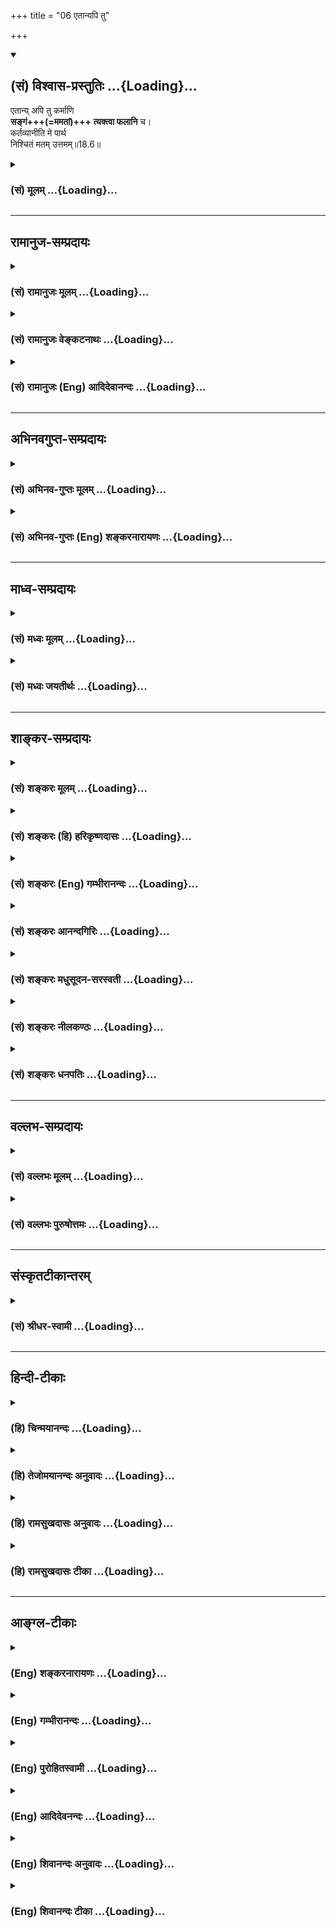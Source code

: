 +++
title = "06 एतान्यपि तु"

+++
<div class="js_include" newlevelforh1="2" title="(सं) विश्वास-प्रस्तुतिः" unfilled url="/mahAbhAratam/shlokashaH/06-bhIShma-parva/03-bhagavad-gItA-parva/saMskRtam/vishvAsa-prastutiH/18_moxa-saMnyAsa-yogaH/06_etAnyapi_tu.md">
<details open><summary><h2>(सं) विश्वास-प्रस्तुतिः ...{Loading}...</h2></summary>

एतान्य् अपि तु कर्माणि  
**सङ्गं+++(=ममतां)+++ त्यक्त्वा फलानि** च।  
कर्तव्यानीति मे पार्थ  
निश्चितं मतम् उत्तमम्॥18.6॥
</details>
</div>
<div class="js_include collapsed" newlevelforh1="3" title="(सं) मूलम्" unfilled url="/mahAbhAratam/shlokashaH/06-bhIShma-parva/03-bhagavad-gItA-parva/saMskRtam/mUlam/18_moxa-saMnyAsa-yogaH/06_etAnyapi_tu.md">
<details><summary><h3>(सं) मूलम् ...{Loading}...</h3></summary>

एतान्यपि तु कर्माणि सङ्गं त्यक्त्वा फलानि च।  
कर्तव्यानीति मे पार्थ निश्चितं मतमुत्तमम्।।18.6।।
</details>
</div>


_________________
## रामानुज-सम्प्रदायः
<div class="js_include collapsed" newlevelforh1="3" title="(सं) रामानुजः मूलम्" unfilled url="/mahAbhAratam/shlokashaH/06-bhIShma-parva/03-bhagavad-gItA-parva/saMskRtam/rAmAnujaH/mUlam/18_moxa-saMnyAsa-yogaH/06_etAnyapi_tu.md">
<details><summary><h3>(सं) रामानुजः मूलम् ...{Loading}...</h3></summary>

।।18.6।। यस्मात् मनीषिणां यज्ञदानतपःप्रभृतीनि पावनानि; तस्माद् उपासनवद्
**एतानि अपि** यज्ञादीनि **कर्माणि** मदाराधनरूपाणि **सङ्गं** कर्मणि ममतां
**फलानि च त्यक्त्वा** अहरह आप्रयाणाद् उपासननिर्वृत्तये मुमुक्षुणा
**कर्तव्यानि इति** मम **निश्चितम् उत्तमं मतम्।**

</details>
</div>
<div class="js_include collapsed" newlevelforh1="3" title="(सं) रामानुजः वेङ्कटनाथः" unfilled url="/mahAbhAratam/shlokashaH/06-bhIShma-parva/03-bhagavad-gItA-parva/saMskRtam/rAmAnujaH/venkaTanAthaH/18_moxa-saMnyAsa-yogaH/06_etAnyapi_tu.md">
<details><summary><h3>(सं) रामानुजः वेङ्कटनाथः ...{Loading}...</h3></summary>

  
  
।।18.6।। एवं पावनत्वोक्त्यात्याज्यं दोषवत् \[18।3\] इति पक्षः
प्रतिक्षिप्तः। निश्चयं श्रृणु \[18।4\] इत्यादिनोक्त एवार्थःएतान्यपि इति
श्लोकेन निर्दोषत्वाध्यवसायार्थं निगमनात्मना दृढीक्रियत इत्यपुनरुक्तिः।
हेतुसाध्यभावेन पूर्वोत्तरग्रन्थौ सङ्गमयतियस्मादिति।
मनीषिशब्दसूचितोपासनसमानयोगक्षेमताद्योतनाय अपिशब्द इत्याह --
उपासनवदेतान्यपीति। परमात्मप्रीतिद्वारा कर्मणां
पावनत्वादिसिद्ध्यर्थमाहमदाराधनरूपाणीति। सङ्गशब्दस्य फलत्यागोक्त्या
पुनरुक्तिं परिहरतिकर्मणि ममतामिति। निश्चितमिति -- नात्र पुनस्त्वया
संशयितव्यमिति भावः। उत्तममिति -- असर्वज्ञानामन्येषामेतद्विरुद्धं
स्वरूपत्यागादिमतं सर्वमधमत्वादनादरणीयमिति भावः।  
  

</details>
</div>
<div class="js_include collapsed" newlevelforh1="3" title="(सं) रामानुजः (Eng) आदिदेवानन्दः" unfilled url="/mahAbhAratam/shlokashaH/06-bhIShma-parva/03-bhagavad-gItA-parva/saMskRtam/rAmAnujaH/english/AdidevAnandaH/18_moxa-saMnyAsa-yogaH/06_etAnyapi_tu.md">
<details><summary><h3>(सं) रामानुजः (Eng) आदिदेवानन्दः ...{Loading}...</h3></summary>

18.6 Since sacrifices, gifts, austerities etc., are the means for the
purification of the wise, therefore, it is My decided and final view
that they should be performed as a part of my worship until one's death,
renouncing attachment, viz., possessiveness towards actions and their
fruits.

</details>
</div>


_________________
## अभिनवगुप्त-सम्प्रदायः
<div class="js_include collapsed" newlevelforh1="3" title="(सं) अभिनव-गुप्तः मूलम्" unfilled url="/mahAbhAratam/shlokashaH/06-bhIShma-parva/03-bhagavad-gItA-parva/saMskRtam/abhinava-guptaH/mUlam/18_moxa-saMnyAsa-yogaH/06_etAnyapi_tu.md">
<details><summary><h3>(सं) अभिनव-गुप्तः मूलम् ...{Loading}...</h3></summary>

।।18.4 -- 18.11।। तदत्रैव विशेषनिर्णयाय मतान्युपन्यस्यति -- त्याज्यमिति।
दोषवत् हिंसादिमत्त्वात् +++(S हिंसादित्त्वात ;N हिंसादिसत्त्वात् )+++
पापयुक्तम्। तत् कर्म,+++(S;;N substitutes फलं for कर्म )+++ त्याज्यम्; न
सर्वं शुभफलम् इति केचित् त्यागे विशेषं मन्यन्ते साङ्ख्यगृह्या इव। अन्ये
तु मीमांसककञ्चुकानुप्रविष्टाः +++(K मीमांसाकंचुक -- )+++ -- क्रत्वर्थोऽहि
शास्त्रादवगम्यते +++(S. IV; i; 2 )+++ इति। तथातस्माद्या वैदिकी हिंसा -- +++(SV.
I; i; 2; verse 23 )+++इत्यादिनयेन इतिकर्तव्यतांशभागिनी हिंसा +++(S;;N omit
हिंसा )+++ हिंसैव न भवति। न हिंस्यात् इति सामान्यशास्त्रस्य तत्र बाधनात्
श्येनाद्येव तु ( श्येन द्येव न तु ) हिंसा। फलांशे भावनायाश्च
प्रत्ययोऽनुविधायकः +++(SV; I; i; 2; verse 222 )+++ इति। अ \[ तोऽ \] न्यान्
हिंसादियोगिनोऽपि न त्यजेत्। शास्त्रैकशरणकार्याकार्यविभागाः पण्डिता इति
मन्यन्ते।।3।। निश्चयमित्यादि अभिधीयते इत्यन्तम्। तत्र त्वयं निश्चयः --
प्राग्लक्षितगुणस्वरूपवैचित्र्यात् त्यागस्यैव सत्त्वरजस्तमोमय्या
चित्तवृत्त्या क्रियमाणस्य तद्विशिष्टस्वभावावभासित \[ त्वात् \]
वस्तुस्थित्या त्यागो नाम परब्रह्मविदां +++(; N परमब्रह्म -- )+++
सिद्ध्यसिद्ध्यादिषु समतया रागद्वेषपरिहारेण फलप्रेप्साविरहेण (
फलप्रेक्षा) कर्मणां निर्वर्त्तनम्। अत एव आह -- राजसं तामसं च त्यागं
कृत्वा न कश्चित् ( न किंचित् ) \[ त्याग \] फलसंबन्धः; इति। सात्त्विकस्य
तु त्यागात् ( त्यागस्य )। शास्त्रार्थपालनात्मकं फलम्।
त्यक्तगुणग्रामग्रहस्य पुनर्मुनेः सत्यतः त्यागवाचो युक्तिरुपपत्तिमती।

</details>
</div>
<div class="js_include collapsed" newlevelforh1="3" title="(सं) अभिनव-गुप्तः (Eng) शङ्करनारायणः" unfilled url="/mahAbhAratam/shlokashaH/06-bhIShma-parva/03-bhagavad-gItA-parva/saMskRtam/abhinava-guptaH/english/shankaranArAyaNaH/18_moxa-saMnyAsa-yogaH/06_etAnyapi_tu.md">
<details><summary><h3>(सं) अभिनव-गुप्तः (Eng) शङ्करनारायणः ...{Loading}...</h3></summary>

18.6 See Comment under 18.11

</details>
</div>


_________________
## माध्व-सम्प्रदायः
<div class="js_include collapsed" newlevelforh1="3" title="(सं) मध्वः मूलम्" unfilled url="/mahAbhAratam/shlokashaH/06-bhIShma-parva/03-bhagavad-gItA-parva/saMskRtam/madhvaH/mUlam/18_moxa-saMnyAsa-yogaH/06_etAnyapi_tu.md">
<details><summary><h3>(सं) मध्वः मूलम् ...{Loading}...</h3></summary>

।।18.6।। Sri Madhvacharya did not comment on this sloka.,

</details>
</div>
<div class="js_include collapsed" newlevelforh1="3" title="(सं) मध्वः जयतीर्थः" unfilled url="/mahAbhAratam/shlokashaH/06-bhIShma-parva/03-bhagavad-gItA-parva/saMskRtam/madhvaH/jayatIrthaH/18_moxa-saMnyAsa-yogaH/06_etAnyapi_tu.md">
<details><summary><h3>(सं) मध्वः जयतीर्थः ...{Loading}...</h3></summary>

।।18.6।। Sri Jayatirtha did not comment on this sloka.  
  

</details>
</div>


_________________
## शाङ्कर-सम्प्रदायः
<div class="js_include collapsed" newlevelforh1="3" title="(सं) शङ्करः मूलम्" unfilled url="/mahAbhAratam/shlokashaH/06-bhIShma-parva/03-bhagavad-gItA-parva/saMskRtam/shankaraH/mUlam/18_moxa-saMnyAsa-yogaH/06_etAnyapi_tu.md">
<details><summary><h3>(सं) शङ्करः मूलम् ...{Loading}...</h3></summary>

।।18.6।। --,**एतान्यपि तु कर्माणि** यज्ञदानतपांसि पावनानि उक्तानि सङ्गम्
आसक्तिं तेषु **त्यक्त्वा फलानि च** तेषां परित्यज्य **कर्तव्यानि**
**इति** अनुष्ठेयानि इति **मे** मम **निश्चितं मतम् उत्तमम्**।।  
  
निश्चयं शृणु मे तत्र (गीता 18।4) इति प्रतिज्ञाय; पावनत्वं च हेतुम्
उक्त्वा; एतान्यपि कर्माणि कर्तव्यानि इत्येतत् निश्चितं मतमुत्तमम् इति
प्रतिज्ञातार्थोपसंहार एव; न अपूर्वार्थं वचनम्; एतान्यपि इति
प्रकृतसंनिकृष्टार्थत्वोपपत्तेः। सासङ्गस्य फलार्थिनः बन्धहेतवः एतान्यपि
कर्माणि मुमुक्षोः कर्तव्यानि इति अपिशब्दस्य अर्थः। न तु अन्यानि कर्माणि
अपेक्ष्य एतान्यपि इति उच्यते।।  
  
अन्ये तु वर्णयन्ति -- नित्यानां कर्मणां फलाभावात् सङ्गं त्यक्त्वा फलानि
च इति न उपपद्यते। अतः एतान्यपि इति यानि काम्यानि कर्माणि नित्येभ्यः
अन्यानि; एतानि अपि कर्तव्यानि; किमुत यज्ञदानतपांसि नित्यानि इति। तत्
असत्; नित्यानामपि कर्मणाम् इह फलवत्त्वस्य उपपादितत्वात् यज्ञो दानं
तपश्चैव पावनानि (गीता 18।5) इत्यादिना वचनेन। नित्यान्यपि कर्माणि
बन्धहेतुत्वाशङ्कया जिहासोः मुमुक्षोः कुतः काम्येषु प्रसङ्गः दूरेण ह्यवरं
कर्म (गीता 2।49) इति च निन्दितत्वात्; यज्ञार्थात् कर्मणोऽन्यत्र (गीता
3।9) इति च काम्यकर्मणां बन्धहेतुत्वस्य निश्चितत्वात्; त्रैगुण्यविषया
वेदाः (गीता 2।45) त्रैविद्या मां सोमपाः (गीता 9।19) क्षीणे पुण्ये
मर्त्यलोकं विशन्ति (गीता 9।21) इति च; दूरव्यवहितत्वाच्च; न काम्येषु
एतान्यपि इति व्यपदेशः।। तस्मात् अज्ञस्य अधिकृतस्य मुमुक्षोः --,

</details>
</div>
<div class="js_include collapsed" newlevelforh1="3" title="(सं) शङ्करः (हि) हरिकृष्णदासः" unfilled url="/mahAbhAratam/shlokashaH/06-bhIShma-parva/03-bhagavad-gItA-parva/saMskRtam/shankaraH/hindI/harikRShNadAsaH/18_moxa-saMnyAsa-yogaH/06_etAnyapi_tu.md">
<details><summary><h3>(सं) शङ्करः (हि) हरिकृष्णदासः ...{Loading}...</h3></summary>

।।18.6।। जो पवित्र करनेवाले बतलाये गये हैं; ऐसे ये यज्ञ; दान और तपरूप
कर्म भी तद्विषयक आसक्ति और फलका त्याग करके ही किये जाने चाहिये; अर्थात्
आसक्ति और फलके त्यागपूर्वक ही इनका अनुष्ठान करना उचित है। यह मेरा निश्चय
किया हुआ उत्तम मत है। इस विषयमें मेरा निश्चय सुन इस प्रकार प्रतिज्ञा
करके और ( उनकी कर्तव्यतामें ) पावनत्वरूप हेतु बतलाकर जो ऐसा कहना है कि;
ये कर्म किये जाने चाहिये यह मेरा निश्चित उत्तम मत है यह प्रतिज्ञा किये
हुए विषयका उपसंहार ही है; किसी अपूर्व विषयका वर्णन नहीं है क्योंकि एतानि
शब्दका आशय प्रकरणमें अत्यन्त निकटवर्ती विषयको ही लक्ष्य कराना होता है।
आसक्तियुक्त और फलेच्छुक मनुष्योंके लिये यद्यपि ये ( यज्ञ; दान और तपरूप )
कर्म बन्धनके कारण हैं; तो भी मुमुक्षुको ( फलआसक्तिसे रहित होकर ) करने
चाहिये; यही अपि शब्दका अभिप्राय है। यहाँ,( यज्ञ; दान और तपसे अतिरिक्त )
अन्य ( काम्य ) कर्मोंको लक्ष्य करके एतानि के साथ अपि शब्दका,प्रयोग नहीं
है। कुछ अन्य टीकाकार कहते हैं कि नित्यकर्मोंके फलका अभाव होनेके कारण
उनको फल और आसक्ति छोड़कर कर्तव्य बतलाना नहीं बन सकता; ( अतः ) एतान्यपि
इस पदका अभिप्राय यह है कि जो नित्यकर्मोंसे अतिरिक्त काम्य कर्म है वे भी
करने चाहिये; फिर यज्ञ; दान और तपरूप नित्यकर्मोंके विषयमें तो कहना ही
क्या है। यह अर्थ ( करना ) ठीक नहीं क्योंकि यज्ञो दानं तपश्चैव पावनानि
इत्यादि वचनोंसे नित्यकर्मोंका भी फल होता है यह सिद्ध किया गया है।
नित्यकर्मोंको भी बन्धनकारक होनेकी आशङ्कासे छोड़नेकी इच्छा रखनेवाले
मुमुक्षुकी प्रवृत्ति काम्यकर्मोंमें कैसे हो सकती है इसके सिवा सकाम कर्म
अत्यन्त निकृष्ट हैं इस कथनमें काम्यकर्मोंकी निन्दा की जानेके कारण
और,यथार्थ कर्मके अतिरिक्त अन्य कर्म बन्धन कारक हैं इस कथनसे काम्यकर्म
बन्धनकारक माने जानेके कारण; एवं वेद त्रिगुणात्मक (संसार) को विषय
करनेवाले हैं तीनों वेदोंको जाननेवाले सोमरस पीनेवाले पुण्य क्षीण होनेपर
मृत्युलोकमें आ जाते हैं ऐसा कहा जानेके कारण और साथ ही काम्यकर्मोंका विषय
बहुत दूर व्यवधानयुक्त होनेके कारण भी ( यह सिद्ध होता है कि ) एतान्यपि यह
कथन काम्यकर्मोंके विषयमें नहीं है।

</details>
</div>
<div class="js_include collapsed" newlevelforh1="3" title="(सं) शङ्करः (Eng) गम्भीरानन्दः" unfilled url="/mahAbhAratam/shlokashaH/06-bhIShma-parva/03-bhagavad-gItA-parva/saMskRtam/shankaraH/english/gambhIrAnandaH/18_moxa-saMnyAsa-yogaH/06_etAnyapi_tu.md">
<details><summary><h3>(सं) शङ्करः (Eng) गम्भीरानन्दः ...{Loading}...</h3></summary>

18.6 Tu, but; api, even; etani, these; karmani, actions, viz sacrifice,
charity and austerity, which have been spoken of as purifiers;
kartavyani, have to be undertaken; tyaktva, by renouncing; sangam,
attachment to them; and by giving up (hankering for) their phalani,
results. Iti, this; is me, My; niscitam, firm; and uttamam, best; matam,
conculsion. Having promised, 'hear from Me the firm conclusion regarding
that (tyaga)' (4) and also adduced the reason that they are purifiers,
the utterance, 'Even these actions have to be performed. This is the
firm and best conclusion', is only by way of concluding the promised
subject-matter; this sentence does not introduce a fresh topic. For it
stands to reason that the phrase 'even these' refers to some immediate
topic under discussion. The implication of the word api (even) is: 'Even
these acts, which are causes of bondage to one who has attachment and
who hankers after their results, have to be undertaken by a seeker of
Liberation.' But the phrase 'even these' is not used in relation to
other acts. Others explain (thus): Since the nityakarmas have no
results, therefore (in their case) it is illogical to say, 'by giving up
attachment and (hankering for their) results'. The meaning of the phrase
etani api (even these) is that, 'even these rites and duties, which are
undertaken for desired results and are different from the nityakarmas,
have to be undertaken. What to speak of the nityakarmas like sacrifice,
charity and austerity!' (Reply:) This is wrong since it has been
established by the text, 'sacrifice, charity and austerity are verily
the purifiers,' that even the nityakarmas have results. For a seeker of
Liberation who wants to give up even the nityakarmas from fear of their
being causes of bondage, how can there be any association with actions
done for desired results; Moreover, the phrase etani api cannot apply to
actions done for desired results (kamyakarmas), since they have been
denigrated in, '৷৷.indeed, actions is ite inferior' (2.49), and in,
'৷৷.by actions other than that action meant for God' (3.9), and since,
on the strength of the texts \[Which support the two earlier
arguments.\], 'the Vedas have the three alities as their object' (2.45),
'Those who are versed in the Vedas, who are drinkers of Soma,৷৷.(pray
for the heavenly goal by worshipping) Me' (9.20), and 'they enter into
the human world on the exhaustion of their merit' (9.21), it has been
definitely stated that actions done for desired results are causes of
bondage; and also because they are far removed from the context.

</details>
</div>
<div class="js_include collapsed" newlevelforh1="3" title="(सं) शङ्करः आनन्दगिरिः" unfilled url="/mahAbhAratam/shlokashaH/06-bhIShma-parva/03-bhagavad-gItA-parva/saMskRtam/shankaraH/AnandagiriH/18_moxa-saMnyAsa-yogaH/06_etAnyapi_tu.md">
<details><summary><h3>(सं) शङ्करः आनन्दगिरिः ...{Loading}...</h3></summary>

।।18.6।। प्रतिज्ञातमर्थमुपसंहरति -- **एतान्यपीति।** उपसंहारश्लोकाक्षराणि
व्याकरोति -- **एतानीत्यादिना।** अक्षरार्थमुक्त्वा तात्पर्यार्थमाह --
**निश्चयमिति।** प्रकृतार्थोपसंहारे गमकमाह -- **एतान्यपीति।** अपिशब्दस्य
विवक्षितमर्थं दर्शयति -- **सासङ्गस्येति।** व्यावर्त्यं कीर्तयति --
**नत्विति।** एतान्यपीत्यादिवाक्यं न नित्यकर्मविषयमिति मतमुपन्यस्यति --
**अन्य इति।** न चेदिदं नित्यकर्मविषयं किंविषयं तर्हीत्याशङ्क्य
वाक्यमवतार्य व्याकरोति -- **एतानीत्यादिना।** नित्यानामफलत्वमुपेत्य
यच्चोद्यं तदयुक्तमिति दूषयति -- **तदसदिति।** यत्तु काम्यान्यपि
कर्तव्यानीति तन्निरस्यति -- **नित्यान्यपीति।** किञ्च काम्यानां भगवता
निन्दितत्वान्न तेषु मुमुक्षोरनुष्ठानमित्याह -- **दूरेणेति।** किञ्च
मुमुक्षोरपेक्षितमोक्षापेक्षया विरुद्धफलत्वात्काम्यकर्मणां न तेषु
तस्यानुष्ठानमित्याह -- **यज्ञार्थादिति।** काम्यानां बन्धहेतुत्वं
निश्चितमित्यत्रैव पूर्वोत्तरवाक्यानुकूल्यं दर्शयति -- **त्रैगुण्येति।**
किञ्च पूर्वश्लोके यज्ञादिनित्यकर्मणां प्रकृतत्वादेतच्छब्देन
संनिहितवाचिना परामर्शात्काम्यकर्मणां चकाम्यानां कर्मणाम् इति व्यवहितानां
संनिहितपरामर्शकैतच्छब्दाविषयत्वान्न काम्यकर्माण्येतान्यपीति
व्यपदेशमर्हतीत्याह -- **दूरेति।**

</details>
</div>
<div class="js_include collapsed" newlevelforh1="3" title="(सं) शङ्करः मधुसूदन-सरस्वती" unfilled url="/mahAbhAratam/shlokashaH/06-bhIShma-parva/03-bhagavad-gItA-parva/saMskRtam/shankaraH/madhusUdana-sarasvatI/18_moxa-saMnyAsa-yogaH/06_etAnyapi_tu.md">
<details><summary><h3>(सं) शङ्करः मधुसूदन-सरस्वती ...{Loading}...</h3></summary>

।।18.6।। यदि यज्ञदानतपसामन्तःकरणशोधने सामर्थ्यमस्ति तर्हि फलाभिसन्धिना
कृतान्यपि तानि तच्छोधकानि भवष्यन्ति कृतं फलाभिसन्धित्यागेनेत्यत आह --
एतान्यपीति। तुशब्दः शङ्कानिराकरणार्थः। यद्यपि काम्यान्यपि शुद्धिमादधति
धर्मस्वाभाव्यात्तथापि सा तत्फलभोगोपयोगिन्येव न ज्ञानोपयोगिनी। तदुक्तं
वार्तिककृद्भिःकाम्येऽपि शुद्धिरस्त्येव भोगसिद्ध्यर्थमेव सा।
विड्वराहादिदेहेन न ह्यैन्द्रं भुज्यते फलं इति। ज्ञानोपयोगिनीं तु
शुद्धिमादधति यानि यानि यज्ञादीनि कर्माणि एतानि फलाभिसन्धिपूर्वकत्वेन
बन्धनहेतुभूतान्यपि मुमुक्षुभिः सङ्गमहमेवं करोमीति कर्तृत्वाभिनिवेशं
फलानि चाभिसन्धीयमानानि त्यक्त्वाऽन्तःकरणशुद्धये कर्तव्यानीति मे मम
निश्चितम्। अतएव हे पार्थ; कर्माधिकृतैः कर्माणि त्याज्यानि न त्याज्यानि
वेति द्वयोर्मतयोर्न त्याज्यानीति मम निश्चितं मतमुत्तमं श्रेष्ठम्।
यदुक्तं निश्चयं शृणु मे तत्रेति सोऽयं निश्चय
उपसंहृतःभगवत्पूज्यपादानामभिप्रायोऽयमीरितः। अनिष्णाततया भाष्ये दुरापो
मन्दबुद्धिभिः।

</details>
</div>
<div class="js_include collapsed" newlevelforh1="3" title="(सं) शङ्करः नीलकण्ठः" unfilled url="/mahAbhAratam/shlokashaH/06-bhIShma-parva/03-bhagavad-gItA-parva/saMskRtam/shankaraH/nIlakaNThaH/18_moxa-saMnyAsa-yogaH/06_etAnyapi_tu.md">
<details><summary><h3>(सं) शङ्करः नीलकण्ठः ...{Loading}...</h3></summary>

।।18.6।। एवमत्यागपक्षमुक्त्वा औत्सुक्यात्प्रथमं स्वाभिमतं
त्यागात्यागसमुच्चयपक्षं दर्शयति -- **एतानीति।** तुशब्दः
पूर्वोपन्यस्तात्पक्षाद्वैलक्षण्यं दर्शयति। अपिशब्द एवशब्दार्थः। एतान्येव
कर्माणि यज्ञदानतपांसि संङ्गं त्यक्त्वा अहमेतेषां कर्ता मयावश्यमेतानि
कर्तव्यानीत्यभिमानं वयोवर्णाद्यध्यासनिमित्तं त्यक्त्वा एतैः कृतैरहं
स्वर्गं वा चित्तशुद्धिं वा ज्ञानं वा प्राप्स्यामीति फलानि च त्यक्त्वा;
चकारादेषामकरणे मम प्रत्यवायो भविष्यतीत्येतमप्यभिसन्धिं त्यक्त्वा
ब्रह्मनिष्ठेनेवासङ्गस्वभावेन पुरुषेण कर्तव्यानीति एवं प्रकारं मे मम मतम्
उत्तमं पूर्वमताच्छ्रेष्ठम्। तत्र हि कर्तृत्वाभिमानरूपेण सङ्गेन
प्रत्यवायोत्पादभयाच्च कर्मानुष्ठानं विहितम्। अत्र तु
तदभावादसङ्गत्वाद्यंशेन कर्मणां त्यागः स्वरूपेणात्याग इति भेदः।

</details>
</div>
<div class="js_include collapsed" newlevelforh1="3" title="(सं) शङ्करः धनपतिः" unfilled url="/mahAbhAratam/shlokashaH/06-bhIShma-parva/03-bhagavad-gItA-parva/saMskRtam/shankaraH/dhanapatiH/18_moxa-saMnyAsa-yogaH/06_etAnyapi_tu.md">
<details><summary><h3>(सं) शङ्करः धनपतिः ...{Loading}...</h3></summary>

।।18.6।। प्रतिज्ञातमर्थपसंहरति। एतानि यज्ञदानतपांसि ससङ्गस्य फलार्थिनो
बन्धहेतवोऽपि कर्माणि मुमुक्षुभिः सङ्गं कर्तृत्वाभिनिवेशं फलानि च
त्यक्त्वा परित्यज्य चित्तशुद्ध्यर्थ कर्तव्यानीत्येतन्निश्चितं मम
परमेश्वरस्य वासुदेवस्य मतम्। यतो ममेदं निश्चितमत उत्तमं सर्वोत्कृष्टम्।
उत्तमत्वान्मम निश्चितमितिव वा। त्वया तु मत्संबन्धिना मदीयं निश्चितं
मतमेवोपादेयमिति सूचनाय संबोधनं पार्थेति। यत्तु अपिशब्द एवशब्दार्थ इति
भाष्यविरुद्धं अन्ये वर्णयन्ति तन्नादर्तव्यम्। सति संभवे
स्वार्थत्यागस्यान्याय्यत्वात्।

</details>
</div>


_________________
## वल्लभ-सम्प्रदायः
<div class="js_include collapsed" newlevelforh1="3" title="(सं) वल्लभः मूलम्" unfilled url="/mahAbhAratam/shlokashaH/06-bhIShma-parva/03-bhagavad-gItA-parva/saMskRtam/vallabhaH/mUlam/18_moxa-saMnyAsa-yogaH/06_etAnyapi_tu.md">
<details><summary><h3>(सं) वल्लभः मूलम् ...{Loading}...</h3></summary>

।।18.6।। एवं ब्रह्मवादिनां कर्तव्यत्वे प्राप्तेऽपि तु परन्तु सङ्गं
स्वकर्तृत्वाभिनिवेशं गुणमयरोचनार्थानि फलानि चोक्तविधया त्यक्त्वा
कर्तव्यानीति विचक्षणाभिमतं निश्चितं मे मतम्। उत्तमं
चैतत्सर्वमतेष्वित्याह उत्तममिति।  
  

</details>
</div>
<div class="js_include collapsed" newlevelforh1="3" title="(सं) वल्लभः पुरुषोत्तमः" unfilled url="/mahAbhAratam/shlokashaH/06-bhIShma-parva/03-bhagavad-gItA-parva/saMskRtam/vallabhaH/puruShottamaH/18_moxa-saMnyAsa-yogaH/06_etAnyapi_tu.md">
<details><summary><h3>(सं) वल्लभः पुरुषोत्तमः ...{Loading}...</h3></summary>

  
  
।।18.6।। यथा कृतानि पावनानि भवन्ति तथाऽऽह -- एतानीति। तु पुनः
पावनार्थकान्यपि एतानि यज्ञादीनि कर्माणि -- सङ्गं तदभिनिवेशं; च पुनः
फलानि स्वर्गसुखादीनि (त्यक्त्वा) मदाज्ञात्वेन कर्त्तव्यानि इति मे
निश्चितं पूर्वोक्तमतेषु उत्तमं मतम्।  
  

</details>
</div>


_________________
## संस्कृतटीकान्तरम्
<div class="js_include collapsed" newlevelforh1="3" title="(सं) श्रीधर-स्वामी" unfilled url="/mahAbhAratam/shlokashaH/06-bhIShma-parva/03-bhagavad-gItA-parva/saMskRtam/shrIdhara-svAmI/18_moxa-saMnyAsa-yogaH/06_etAnyapi_tu.md">
<details><summary><h3>(सं) श्रीधर-स्वामी ...{Loading}...</h3></summary>

।।18.6।। येन प्रकारेण कृतान्येतानि पावनानि भवन्ति तं प्रकारं दर्शयन्नाह
**-- एतानीति।** यानि यज्ञादिकर्माणि मया पावनानीत्युक्तं एतान्येव
कर्तव्यानि। कथम्। सङ्गं कर्तृत्वाभिनिवेशं त्यक्त्वा केवलमीश्वराराधनतया
कर्तव्यानीति फलानि च त्यक्त्वा कर्तव्यानीति च निश्चितं मे मम मतम्। अत
एवोत्तमम्।

</details>
</div>


_________________
## हिन्दी-टीकाः
<div class="js_include collapsed" newlevelforh1="3" title="(हि) चिन्मयानन्दः" unfilled url="/mahAbhAratam/shlokashaH/06-bhIShma-parva/03-bhagavad-gItA-parva/hindI/chinmayAnandaH/18_moxa-saMnyAsa-yogaH/06_etAnyapi_tu.md">
<details><summary><h3>(हि) चिन्मयानन्दः ...{Loading}...</h3></summary>

।।18.6।। इन यज्ञ; दान और तपरूप कर्मों का भी पालन करना चाहिए। सम्पूर्ण
गीता में संग अर्थात् आसक्ति शब्द का प्रयोग अनेक स्थलों पर हुआ है; जिसका
अपना एक विशेष अर्थ है। यह शब्द; कर्तृत्वाभिमानी जीव का अपने कर्मफल के
साथ संबंध बताने वाला है। उदाहरणार्थ; नव विवाहित दम्पत्ति को पुत्र की
इच्छा होती है। यह सामान्य इच्छा है। परन्तु; यदि वे कहें; हमें पुत्र ही
चाहिए; पुत्री नहीं; तो उनका यह आग्रह संग या आसक्ति है। ऐसा आग्रह रखना
अविवेक का ही लक्षण है। आसक्ति से अभिभूत पुरुष अपने इष्टफल को प्राप्त करने
में अविवेकपूर्ण या आत्मघातक चिन्ताओं से ग्रस्त हो जाता है। फल प्राप्ति
के पूर्व ही उसके विषय में चिन्ता और व्याकुलता होने से मनुष्य की
कार्यकुशलता समाप्तप्राय हो जाती है। इसलिए भगवान् का उपदेश है कि यज्ञादिक
कर्म भी फलासक्ति के बिना करने चाहिए। यह भगवान् श्रीकृष्ण का अपना मत है।
इसका अर्थ यह नहीं हुआ कि उनका यह सर्वथा मौलिक मत है। वेदों में भी
निष्काम कर्म के सिद्धांत का प्रतिपादन किया गया है। कर्मयोग के जीवन को
अपनाने से अन्तकरण की शुद्धि के द्वारा मनुष्य अपने नित्य शुद्धबुद्ध मुक्त
स्वरूप का साक्षात्कार कर सकता है। भगवान् श्रीकृष्ण अर्जुन को स्नेहपूर्वक
पार्थ कहकर सम्बोधित करते हैं; जो निकट का संबंध बताने वाला नाम है। भगवान्
चाहते हैं कि अर्जुन इसी जीवन पद्धति का,अवलम्बन करे। यज्ञादि कर्मों की
कर्तव्यता को दर्शाने के पश्चात्; भगवान् आगे कहते हैं

</details>
</div>
<div class="js_include collapsed" newlevelforh1="3" title="(हि) तेजोमयानन्दः अनुवादः" unfilled url="/mahAbhAratam/shlokashaH/06-bhIShma-parva/03-bhagavad-gItA-parva/hindI/tejomayAnandaH/anuvAdaH/18_moxa-saMnyAsa-yogaH/06_etAnyapi_tu.md">
<details><summary><h3>(हि) तेजोमयानन्दः अनुवादः ...{Loading}...</h3></summary>

।।18.6।। हे पार्थ ! इन कर्मों को भी, फल और आसक्ति को त्यागकर करना चाहिए,
यह मेरा निश्चय किया हुआ उत्तम मत है।।

</details>
</div>
<div class="js_include collapsed" newlevelforh1="3" title="(हि) रामसुखदासः अनुवादः" unfilled url="/mahAbhAratam/shlokashaH/06-bhIShma-parva/03-bhagavad-gItA-parva/hindI/rAmasukhadAsaH/anuvAdaH/18_moxa-saMnyAsa-yogaH/06_etAnyapi_tu.md">
<details><summary><h3>(हि) रामसुखदासः अनुवादः ...{Loading}...</h3></summary>

।।18.6।। हे पार्थ ! (पूर्वोक्त यज्ञ, दान और तप -- ) इन कर्मोंको तथा दूसरे
भी कर्मोंको आसक्ति और फलोंका त्याग करके करना चाहिये -- यह मेरा निश्चित
किया हुआ उत्तम मत है।

</details>
</div>
<div class="js_include collapsed" newlevelforh1="3" title="(हि) रामसुखदासः टीका" unfilled url="/mahAbhAratam/shlokashaH/06-bhIShma-parva/03-bhagavad-gItA-parva/hindI/rAmasukhadAsaH/TIkA/18_moxa-saMnyAsa-yogaH/06_etAnyapi_tu.md">
<details><summary><h3>(हि) रामसुखदासः टीका ...{Loading}...</h3></summary>

।।18.6।।***व्याख्या --***  **एतान्यपि तु कर्माणि ৷৷. निश्चितं
मतमुत्तमम् --** यहाँ **एतानि** पदसे पूर्वश्लोकमें कहे यज्ञ; दान और तपरूप
कर्मोंकी तथा **अपि** पदसे शास्त्रविहित पठनपाठन; खेतीव्यापार आदि
जीविकासम्बन्धी कर्म शास्त्रकी मर्यादाके अनुसार खानापीना; उठनाबैठना;
सोनाजागना आदि शारीरिक कर्म और परिस्थितिके अनुसार सामने आये अवश्य
कर्तव्यकर्म -- इन सभी कर्मोंको लेना चाहिये। इन समस्त कर्मोंको आसक्ति और
फलेच्छाका त्याग करके जरूर करना चाहिये। अपनी कामना; ममता और आसक्तिका
त्याग करके कर्मोंको केवल प्राणिमात्रके हितके लिये करनेसे कर्मोंका प्रवाह
संसारके लिये और योग अपने लिये हो जाता है। परन्तु कर्मोंको अपने लिये
करनेसे कर्म बन्धनकारक हो जाते हैं -- अपने व्यक्तित्वको नष्ट नहीं होने
देते।  
  
गीतामें कहीं सङ्ग(आसक्ति) के त्यागकी बात आती है और कहीं कर्मोंके फलके
त्यागकी बात आती है। इस श्लोकमें सङ्ग और फल -- दोनोंके त्यागकी बात आयी
है। इसका तात्पर्य यह है कि गीतामें जहाँ सङ्गके त्यागकी बात कही है; वहाँ
उसके साथ फलके त्यागकी बात भी समझ लेनी चाहिये और जहाँ फलके त्यागकी बात
कही है; वहाँ उसके साथ सङ्गके त्यागकी बात भी समझ लेनी चाहिये। यहाँ
अर्जुनने त्यागके तत्त्वकी बात पूछी है अतः भगवान्ने त्यागका यह तत्त्व
बताया है कि सङ्ग (आसक्ति) और फल -- दोनोंका ही त्याग करना चाहिये; जिससे
साधकको यह जानकारी स्पष्ट हो जाय कि आसक्ति न तो कर्ममें रहनी चाहिये और न
फलमें ही रहनी चाहिये। आसक्ति न रहनेसे मन; बुद्धि; इन्द्रियाँ; शरीर आदि
कर्म करनेके औजारों(करणों)में तथा प्राप्त वस्तुओँमें ममता नहीं रहती (गीता
5। 11)।  
  
सङ्ग (आसक्ति या सम्बन्ध) सूक्ष्म होता है और फलेच्छा स्थूल होती है। सङ्ग
या आसक्तिकी सूक्ष्मता वहाँतक है; जहाँ चेतनस्वरूपने नाशवान्के साथ सम्बन्ध
जोड़ा है। वहीँसे आसक्ति पैदा होती है; जिससे जन्ममरण आदि सब अनर्थ होते --
**कारणं गुणसङ्गोऽस्य सदसद्योनिजन्मसु** (गीता 13। 21)। आसक्तिका त्याग
करनेसे नाशवान्के साथ जोड़े हुए सम्बन्धका विच्छेद हो जाता है और
स्वतःस्वाभाविक रहनेवाली असङ्गताका अनुभव हो जाता है। इस विषयमें एक और बात
समझनेकी है कि कई दार्शनिक इस नाशवान् संसारको असत् मानते हैं क्योंकि यह
पहले भी नहीं था और पीछे भी नहीं रहेगा; इसलिये वर्तमानमें भी यह नहीं है
जैसे -- स्वप्न। कई दार्शनिकोंका यह मत है कि संसार परिवर्तनशील है; हरदम
बदलता रहता है; कभी एक रूप नहीं रहता जैसे -- अपना शरीर। कई यह मानते हैं
कि परिवर्तनशील होनेपर भी संसारका कभी अभाव नहीं होता; प्रत्युत तत्त्वसे
सदा रहता है जैसे -- जल (जल ही बर्फ; बादल; भाप और परमाणुरूपसे हो जाता है;
पर स्वरूपसे वह मिटता नहीं)। इस तरह अनेक मतभेद हैं किन्तु नाशवान् जडका
अपने अविनाशी चेतनस्वरूपके साथ कोई सम्बन्ध नहीं है; इसमें किसी भी
दार्शनिकका मतभेद नहीं है। **सङ्गं त्यक्त्वा** पदोंसे भगवान्ने उसी
सम्बन्धका त्याग कहा है। प्रकृति सत् है या असत् है अथवा सत्असत्से विलक्षण
है अनादिसान्त है या अनादिअनन्त है इस झगड़ेमें पड़कर साधकको अपना अमूल्य
समय खर्च नहीं करना चाहिये; प्रत्युत इस प्रकृतिसे तथा प्रकृतिके कार्य
शरीरसंसारसे अपना सम्बन्धविच्छेद करना चाहिये; जो कि स्वतः हो ही रहा है।
स्वतः होनेवाले सम्बन्धविच्छेदका केवल अनुभव करना है कि शरीर तो प्रतिक्षण
बदलता ही रहता है और स्वयं निर्विकाररूपसे सदा ज्योंकात्यों रहता है। अब
प्रश्न यह होता है कि फल क्या है प्रारब्धकर्मके अनुसार अभी हमें जो
परिस्थिति; वस्तु; देश; काल आदि प्राप्त हैं; वह सब कर्मोंका प्राप्त फल है
और भविष्यमें जो परिस्थिति; वस्तु आदि प्राप्त होनेवाली है; वह सब कर्मोंका
अप्राप्त फल है। प्राप्त तथा अप्राप्त फलमें आसक्ति रहनेके कारण ही
प्राप्तमें ममता और अप्राप्तकी कामना होती है। इसलिये भगवान्ने **त्यक्त्वा
फलानि च (टिप्पणी प₀ 873)** कहकर फलोंका त्याग करनेकी बात कही है। कर्मफलका
त्याग क्यों करना चाहिये क्योंकि कर्मफल हमारे साथ रहनेवाला है ही नहीं।
कारण यह है कि जिन कर्मोंसे फल बनता है; उन कर्मोंका आरम्भ और अन्त होता है
अतः उनका फल भी प्राप्त और नष्ट होनेवाला ही है। इसलिये कर्मफलका त्याग
करना है। फलके त्यागमें वस्तुतः फलकी आसक्तिका; कामनाका ही त्याग करना है।
वास्तवमें आसक्ति हमारे स्वरूपमें है नहीं; केवल मानी हुई है। दूसरी बात; जो
अपना स्वरूप होता है; उसका त्याग नहीं होता जैसे -- प्रज्वलित अग्नि उष्णता
और प्रकाशका त्याग नहीं कर सकती। जो चीज अपनी नहीं होती; उसका भी त्याग
नहीं होता जैसे -- संसारमें अनेक वस्तुएँ पड़ी हैं परन्तु उनका हम त्याग
करें -- ऐसा कहना भी नहीं बनता क्योंकि वे वस्तुएँ हमारी हैं ही नहीं।
इसलिये त्याग उसीका होता है; जो वास्तवमें अपना नहीं है; पर जिसको अपना मान
लिया है। ऐसे ही प्रकृति और प्रकृतिके कार्य शरीर आदि हमारे नहीं हैं; फिर
भी उनको हम अपना मानते हैं; तो इस अपनेपनकी मान्यताका ही त्याग करना है।
मनुष्यके सामने कर्तव्यरूपसे जो कर्म आ जाय; उसको फल और आसक्तिका त्याग
करके सावधानीके साथ तत्परतापूर्वक करना चाहिये -- **कर्तव्यानि।**
कर्मयोगमें विधिनिषेधको लेकर अमुक काम करना है और अमुक काम नहीं करना है --
ऐसा विचार तो करना ही है परन्तु अमुक काम ब़ड़ा है और अमुक काम छोटा है --
ऐसा विचार नहीं करना है। कारण कि जहाँ कर्म और उसके फलसे अपना कोई सम्बन्ध
ही नहीं है; वहाँ यह कर्म बड़ा है; यह कर्म छोटा है इस कर्मका फल बड़ा है;
इस कर्मका फल छोटा है -- ऐसा विचार हो ही नहीं सकता। कर्मका बड़ा या छोटा
होना फलकी इच्छाके कारण ही दीखता है; जब कि कर्मयोगमें फलेच्छाका त्याग
होता है। ,कर्म करना रागपूर्तिके लिये भी होता है और रागनिवृत्तिके लिये
भी। कर्मयोगी रागनिवृत्तिके लिये अर्थात् करनेका राग मिटानेके लिये ही
सम्पूर्ण कर्तव्यकर्म करता है -- **आरुरुक्षोर्मुनेर्योगं कर्म
कारणमुच्यते** (गीता 6। 3); **न कर्मणामनारम्भान्नैष्कर्म्यं
पुरुषोऽश्नुते** (गीता 3। 4)। अपने लिये कर्म करनेसे करनेका राग बढ़ता है।
इसलिये कर्मयोगी कोई भी कर्म अपने लिये नहीं करता; प्रत्युत केवल दूसरोंके
हितके लिये ही करता है। उसके स्थूलशरीरमें होनेवाली क्रिया; सूक्ष्मशरीरमें
होनेवाला परहितचिन्तन तथा कारणशरीरमें होनेवाली स्थिरता -- तीनों ही
दूसरोंके हितके लिये होती हैं; अपने लिये नहीं। इसलिये उसका करनेका राग
सुगमतासे मिट जाता है। परमात्मतत्त्वकी प्राप्तिमें संसारका राग ही बाधक
है। अतः राग मिटनेपर कर्मयोगीको परमात्मतत्त्वकी प्राप्ति अपनेआप हो जाती
है (गीता 4। 38)। कर्तव्य शब्दका अर्थ होता है -- जिसको हम कर सकते हैं तथा
जिसको जरूर करना चाहिये और जिसको करनेसे उद्देश्यकी सिद्धि जरूर होती है।
उद्देश्य वही कहलाता है; जो नित्यसिद्ध और अनुत्पन्न है अर्थात् जो अनादि
है और जिसका कभी विनाश नहीं होता। उस उद्देश्यकी सिद्धि मनुष्यजन्ममें ही
होती है और उसकी सिद्धिके लिये ही मनुष्यशरीर मिला है; न कि कर्मजन्य
परिस्थितिरूप सुखदुःख भोगनेके लिये। कर्मजन्य परिस्थिति वह होती है; जो
उत्पन्न और नष्ट होती हो। वह परिस्थिति तो मनुष्यके अलावा पशुपक्षी;
कीटपतङ्ग; वृक्षलता; नारकीयस्वर्गीय आदि योनियोंके प्राणियोंको भी मिलती
है; जहाँ कर्तव्यका कोई प्रश्न ही नहीं है और जहाँ उद्देश्यकी पूर्तिका
अधिकार भी नहीं है। भगवान्के द्वारा अपने मतको **निश्चितम्** कहनेका
तात्पर्य है कि इस मतमें सन्देहकी कोई गुंजाइश नहीं है; यह मत अटल है
अर्थात् यह किञ्चिन्मात्र भी इधरउधर नहीं हो सकता और **उत्तमम्** कहनेका
तात्पर्य है कि,इस मतमें शास्त्रीय दृष्टिसे कोई कमी नहीं है; प्रत्युत यह
पूर्णताको प्राप्त करानेवाला है।  
  
***सम्बन्ध --***  इसी अध्यायके चौथे श्लोकमें भगवान्ने तीन प्रकारके
त्यागकी बात कही थी। अब आगेके तीन श्लोकोंमें उसी त्रिविध त्यागका वर्णन
करते हैं।

</details>
</div>


_________________
## आङ्ग्ल-टीकाः
<div class="js_include collapsed" newlevelforh1="3" title="(Eng) शङ्करनारायणः" unfilled url="/mahAbhAratam/shlokashaH/06-bhIShma-parva/03-bhagavad-gItA-parva/english/shankaranArAyaNaH/18_moxa-saMnyAsa-yogaH/06_etAnyapi_tu.md">
<details><summary><h3>(Eng) शङ्करनारायणः ...{Loading}...</h3></summary>

18.6. Even these actions too must be performed by relinishing attachment and fruits : This is my considered best opinion, O son of Prtha !

</details>
</div>
<div class="js_include collapsed" newlevelforh1="3" title="(Eng) गम्भीरानन्दः" unfilled url="/mahAbhAratam/shlokashaH/06-bhIShma-parva/03-bhagavad-gItA-parva/english/gambhIrAnandaH/18_moxa-saMnyAsa-yogaH/06_etAnyapi_tu.md">
<details><summary><h3>(Eng) गम्भीरानन्दः ...{Loading}...</h3></summary>

18.6 But even these actions have to be undertaken by renouncing attachment and (hankering for) results. This is My firm and best conclusion, O Parhta.

</details>
</div>
<div class="js_include collapsed" newlevelforh1="3" title="(Eng) पुरोहितस्वामी" unfilled url="/mahAbhAratam/shlokashaH/06-bhIShma-parva/03-bhagavad-gItA-parva/english/purohitasvAmI/18_moxa-saMnyAsa-yogaH/06_etAnyapi_tu.md">
<details><summary><h3>(Eng) पुरोहितस्वामी ...{Loading}...</h3></summary>

18.6 But they should be done with detachment and without thought of recompense. This is my final judgment.

</details>
</div>
<div class="js_include collapsed" newlevelforh1="3" title="(Eng) आदिदेवनन्दः" unfilled url="/mahAbhAratam/shlokashaH/06-bhIShma-parva/03-bhagavad-gItA-parva/english/AdidevanandaH/18_moxa-saMnyAsa-yogaH/06_etAnyapi_tu.md">
<details><summary><h3>(Eng) आदिदेवनन्दः ...{Loading}...</h3></summary>

18.6 It is My decided and final view that even these acts should be done, O Arjuna, with relinishment of attachment and the fruits thereof.

</details>
</div>
<div class="js_include collapsed" newlevelforh1="3" title="(Eng) शिवानन्दः अनुवादः" unfilled url="/mahAbhAratam/shlokashaH/06-bhIShma-parva/03-bhagavad-gItA-parva/english/shivAnandaH/anuvAdaH/18_moxa-saMnyAsa-yogaH/06_etAnyapi_tu.md">
<details><summary><h3>(Eng) शिवानन्दः अनुवादः ...{Loading}...</h3></summary>

18.6 But even these actions should be performed leaving aside attachment and the desire for rewards, O Arjuna; this is My certain and best conviction.

</details>
</div>
<div class="js_include collapsed" newlevelforh1="3" title="(Eng) शिवानन्दः टीका" unfilled url="/mahAbhAratam/shlokashaH/06-bhIShma-parva/03-bhagavad-gItA-parva/english/shivAnandaH/TIkA/18_moxa-saMnyAsa-yogaH/06_etAnyapi_tu.md">
<details><summary><h3>(Eng) शिवानन्दः टीका ...{Loading}...</h3></summary>

18.6 एतानि these; अपि even; तु but; कर्माणि actions; सङ्गम् attachment;
त्यक्त्वा leaving; फलानि fruits; च and; कर्तव्यानि should be performed;
इति thus; मे My; पार्थ O Arjuna; निश्चितम् certain; मतम् belief; उत्तमम्
best.Commentary This is a summary of the doctrine of Karma Yoga enunciated before on several occasions. The fault of defect of Karma is certainly not in the action itself; but in the expectation of reward and attachment.Etani api Even these Sacrifice; charity and austerity also;
in the same way as other unselfish actions. Even these refers to acts of sacrifice; charity and austerity. Actions that are performed in an unselfish spirit without attachment and idea of agency; do not stand in the way of your obtaining emancipation. When actions are done without expectation of rewards; Rajas and Tamas are destroyed and the mind is filled with Sattva or purity. Actions done with the spirit of selflessness and with discrimination are instrumental in destroying the bonds of Karma (the law of cause and effect).The Lord said Hear from Me the conclusion or the final truth about renunciation (verse 4 above).
Then He said with all the force of His authority that acts of sacrifice;
charity and austerity should not be given up as they are purifiers of the wise. Even these actions should be performed; etc.; is only the conclusion of what the Lord has stated in verse 4.The word Api (even)
implies that the acts of sacrifice; charity and austerity should be done by an aspirant although they bind one who has attachment to the actions and a desire for their reward.Just as the seeds of trees can be rendered barren by being scorched; so the aspirant burns the fruitbearing tendency of Karma through the abandonment of the desire for the reward.

</details>
</div>
